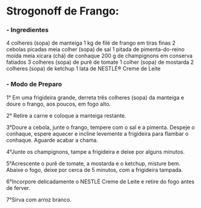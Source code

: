 # Strogonoff de Frango:

### - Ingredientes

4 colheres (sopa) de manteiga
1 kg de filé de frango em tiras finas
2 cebolas picadas
meia colher (sopa) de sal
1 pitada de pimenta-do-reino moída
meia xícara (chá) de conhaque
200 g de champignons em conserva fatiados
3 colheres (sopa) de purê de tomate
1 colher (sopa) de mostarda
2 colheres (sopa) de ketchup
1 lata de NESTLÉ® Creme de Leite

### - Modo de Preparo

1° Em uma frigideira grande, derreta três colheres (sopa) da manteiga e doure o frango, aos poucos, em fogo alto.

2° Retire a carne e coloque a manteiga restante.

3°Doure a cebola, junte o frango, tempere com o sal e a pimenta. Despeje o conhaque, espere aquecer e incline levemente a frigideira para flambar o conhaque. Aguarde acabar a chama.

4°Junte os champignons, tampe a frigideira e deixe por alguns minutos.

5°Acrescente o purê de tomate, a mostarda e o ketchup, misture bem. Abaixe o fogo, deixe por cerca de 5 minutos, com a frigideira tampada.

6°Incorpore delicadamente o NESTLÉ Creme de Leite e retire do fogo antes de ferver.

7°Sirva com arroz branco.





